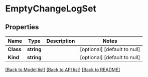 # EmptyChangeLogSet

## Properties
Name | Type | Description | Notes
------------ | ------------- | ------------- | -------------
**Class** | **string** |  | [optional] [default to null]
**Kind** | **string** |  | [optional] [default to null]

[[Back to Model list]](../README.md#documentation-for-models) [[Back to API list]](../README.md#documentation-for-api-endpoints) [[Back to README]](../README.md)


